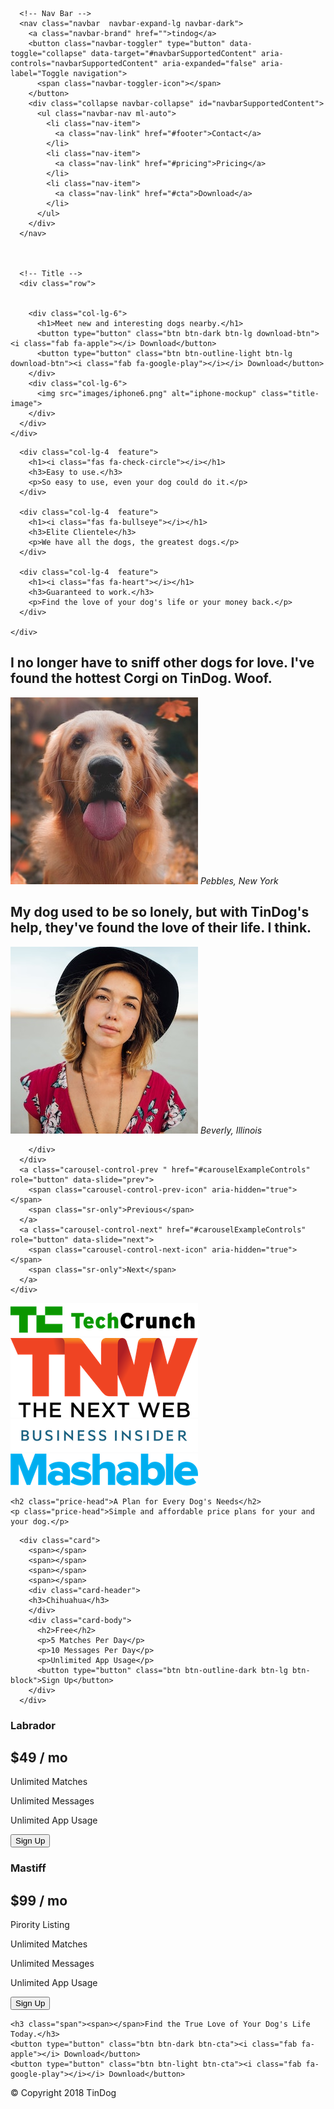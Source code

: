 <!DOCTYPE html>
<html>

<head>
  <meta charset="utf-8">
  <title>TinDog</title>
  <script src="https://kit.fontawesome.com/4f9ff9a3d7.js" crossorigin="anonymous"></script>
  <link href="https://fonts.googleapis.com/css2?family=Montserrat:wght@400;900&family=Ubuntu&display=swap" rel="stylesheet">
  <link rel="stylesheet" href="https://stackpath.bootstrapcdn.com/bootstrap/4.5.0/css/bootstrap.min.css" integrity="sha384-9aIt2nRpC12Uk9gS9baDl411NQApFmC26EwAOH8WgZl5MYYxFfc+NcPb1dKGj7Sk" crossorigin="anonymous">
  <script src="https://code.jquery.com/jquery-3.5.1.slim.min.js" integrity="sha384-DfXdz2htPH0lsSSs5nCTpuj/zy4C+OGpamoFVy38MVBnE+IbbVYUew+OrCXaRkfj" crossorigin="anonymous"></script>
  <script src="https://cdn.jsdelivr.net/npm/popper.js@1.16.0/dist/umd/popper.min.js" integrity="sha384-Q6E9RHvbIyZFJoft+2mJbHaEWldlvI9IOYy5n3zV9zzTtmI3UksdQRVvoxMfooAo" crossorigin="anonymous"></script>
  <script src="https://stackpath.bootstrapcdn.com/bootstrap/4.5.0/js/bootstrap.min.js" integrity="sha384-OgVRvuATP1z7JjHLkuOU7Xw704+h835Lr+6QL9UvYjZE3Ipu6Tp75j7Bh/kR0JKI" crossorigin="anonymous"></script>
  <link rel="stylesheet" href="css/styles.css">
  <link rel="stylesheet" href="href="https://cdnjs.cloudflare.com/ajax/libs/animate.css/4.0.0/animate.min.css"">
</head>

<body>

  <section id="title">
    <div class="container-fluid">



      <!-- Nav Bar -->
      <nav class="navbar  navbar-expand-lg navbar-dark">
        <a class="navbar-brand" href="">tindog</a>
        <button class="navbar-toggler" type="button" data-toggle="collapse" data-target="#navbarSupportedContent" aria-controls="navbarSupportedContent" aria-expanded="false" aria-label="Toggle navigation">
          <span class="navbar-toggler-icon"></span>
        </button>
        <div class="collapse navbar-collapse" id="navbarSupportedContent">
          <ul class="navbar-nav ml-auto">
            <li class="nav-item">
              <a class="nav-link" href="#footer">Contact</a>
            </li>
            <li class="nav-item">
              <a class="nav-link" href="#pricing">Pricing</a>
            </li>
            <li class="nav-item">
              <a class="nav-link" href="#cta">Download</a>
            </li>
          </ul>
        </div>
      </nav>



      <!-- Title -->
      <div class="row">


        <div class="col-lg-6">
          <h1>Meet new and interesting dogs nearby.</h1>
          <button type="button" class="btn btn-dark btn-lg download-btn"><i class="fab fa-apple"></i> Download</button>
          <button type="button" class="btn btn-outline-light btn-lg download-btn"><i class="fab fa-google-play"></i></i> Download</button>
        </div>
        <div class="col-lg-6">
          <img src="images/iphone6.png" alt="iphone-mockup" class="title-image">
        </div>
      </div>
    </div>
  </section>


  <!-- Features -->

  <section id="features">
    <div class="row features-padding ">

      <div class="col-lg-4  feature">
        <h1><i class="fas fa-check-circle"></i></h1>
        <h3>Easy to use.</h3>
        <p>So easy to use, even your dog could do it.</p>
      </div>

      <div class="col-lg-4  feature">
        <h1><i class="fas fa-bullseye"></i></h1>
        <h3>Elite Clientele</h3>
        <p>We have all the dogs, the greatest dogs.</p>
      </div>

      <div class="col-lg-4  feature">
        <h1><i class="fas fa-heart"></i></h1>
        <h3>Guaranteed to work.</h3>
        <p>Find the love of your dog's life or your money back.</p>
      </div>

    </div>

  </section>


  <!-- Testimonials -->

  <section id="testimonials">
    <div id="carouselExampleControls" class="carousel slide" data-ride="carousel">
      <div class="carousel-inner">
        <div class="carousel-item active">
          <h1 class="">I no longer have to sniff other dogs for love. I've found the hottest Corgi on TinDog. Woof.</h1>
          <img class="testimonial-image" src="images/dog-img.jpg" alt="dog-profile">
          <em>Pebbles, New York</em>
        </div>
        <div class="carousel-item ">
          <h1 class=" ">My dog used to be so lonely, but with TinDog's help, they've found the love of their life. I think.</h1>
          <img class="testimonial-image" src="images/lady-img.jpg" alt="lady-profile">
          <em>Beverly, Illinois</em>

        </div>
      </div>
      <a class="carousel-control-prev " href="#carouselExampleControls" role="button" data-slide="prev">
        <span class="carousel-control-prev-icon" aria-hidden="true"></span>
        <span class="sr-only">Previous</span>
      </a>
      <a class="carousel-control-next" href="#carouselExampleControls" role="button" data-slide="next">
        <span class="carousel-control-next-icon" aria-hidden="true"></span>
        <span class="sr-only">Next</span>
      </a>
    </div>

  </section>


  <!-- Press -->

  <section id="press">
    <img class="press-logo" src="images/techcrunch.png" alt="tc-logo">
    <img class="press-logo" src="images/tnw.png" alt="tnw-logo">
    <img class="press-logo" src="images/bizinsider.png" alt="biz-insider-logo">
    <img class="press-logo" src="images/mashable.png" alt="mashable-logo">

  </section>


  <!-- Pricing -->

  <section id="pricing">

    <h2 class="price-head">A Plan for Every Dog's Needs</h2>
    <p class="price-head">Simple and affordable price plans for your and your dog.</p>
 <div class="row">
      <div class="col-lg-4 col-md-6">


      <div class="card">
        <span></span>
        <span></span>
        <span></span>
        <span></span>
        <div class="card-header">
        <h3>Chihuahua</h3>
        </div>
        <div class="card-body">
          <h2>Free</h2>
          <p>5 Matches Per Day</p>
          <p>10 Messages Per Day</p>
          <p>Unlimited App Usage</p>
          <button type="button" class="btn btn-outline-dark btn-lg btn-block">Sign Up</button>
        </div>
      </div>

</div>

  <div class="col-lg-4 col-md-6">
<div class="card ">
  <span></span>
  <span></span>
  <span></span>
  <span></span>
<div class="card-header ">
<h3>Labrador</h3>
</div>
<div class="card-body">
 <h2>$49 / mo</h2>
 <p>Unlimited Matches</p>
 <p>Unlimited Messages</p>
 <p>Unlimited App Usage</p>
 <button type="button" class="btn btn-dark btn-lg btn-block">Sign Up</button>
</div>
</div>
</div>
  <div class="col-lg-4 col-md-12">
  <div class="card ">
    <span></span>
    <span></span>
    <span></span>
    <span></span>
  <div class="card-header">
  <h3>Mastiff</h3>
  </div>
  <div class="card-body">
    <h2>$99 / mo</h2>
    <p>Pirority Listing</p>
    <p>Unlimited Matches</p>
    <p>Unlimited Messages</p>
    <p>Unlimited App Usage</p>
    <button type="button" class="btn btn-dark btn-lg btn-block ">Sign Up</button>
   </div>
  </div>
  </div>
  </div>

  </section>


  <!-- Call to Action -->

  <section id="cta">

    <h3 class="span"><span></span>Find the True Love of Your Dog's Life Today.</h3>
    <button type="button" class="btn btn-dark btn-cta"><i class="fab fa-apple"></i> Download</button>
    <button type="button" class="btn btn-light btn-cta"><i class="fab fa-google-play"></i></i> Download</button>

  </section>


  <!-- Footer -->

  <footer id="footer">
    <i class="fab fa-instagram"></i>
    <i class="fab fa-facebook"></i>
    <i class="fab fa-twitter"></i>
    <i class="fab fa-linkedin-in"></i>
    <p>© Copyright 2018 TinDog</p>

  </footer>


</body>

</html>
